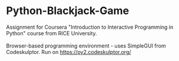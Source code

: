 # Python-Blackjack-Game
Assignment for Coursera "Introduction to Interactive Programming in Python" course from RICE University.<br>
<br>
Browser-based programming environment - uses SimpleGUI from Codeskulptor. Run on https://py2.codeskulptor.org/
